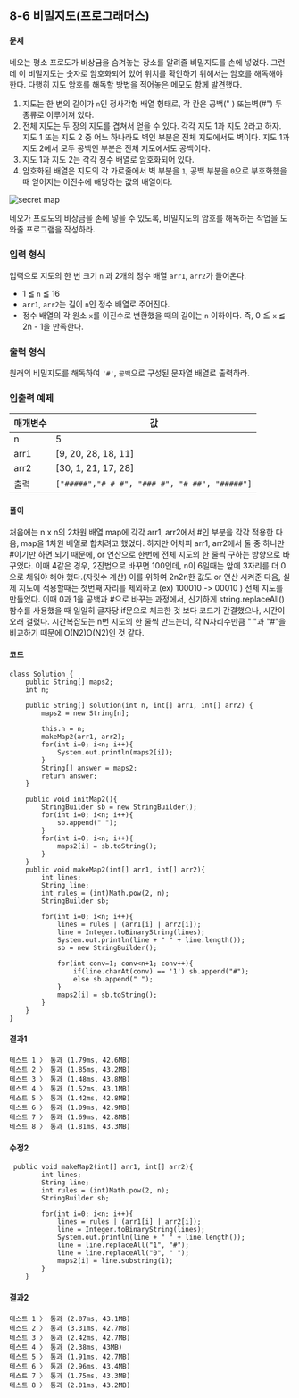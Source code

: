 ## 8-6 비밀지도(프로그래머스)

#### 문제

네오는 평소 프로도가 비상금을 숨겨놓는 장소를 알려줄 비밀지도를 손에 넣었다. 그런데 이 비밀지도는 숫자로 암호화되어 있어 위치를 확인하기 위해서는 암호를 해독해야 한다. 다행히 지도 암호를 해독할 방법을 적어놓은 메모도 함께 발견했다.

1. 지도는 한 변의 길이가 `n`인 정사각형 배열 형태로, 각 칸은 공백(" ) 또는벽(#") 두 종류로 이루어져 있다.
2. 전체 지도는 두 장의 지도를 겹쳐서 얻을 수 있다. 각각 지도 1과 지도 2라고 하자. 지도 1 또는 지도 2 중 어느 하나라도 벽인 부분은 전체 지도에서도 벽이다. 지도 1과 지도 2에서 모두 공백인 부분은 전체 지도에서도 공백이다.
3. 지도 1과 지도 2는 각각 정수 배열로 암호화되어 있다.
4. 암호화된 배열은 지도의 각 가로줄에서 벽 부분을 `1`, 공백 부분을 `0`으로 부호화했을 때 얻어지는 이진수에 해당하는 값의 배열이다.

![secret map](http://t1.kakaocdn.net/welcome2018/secret8.png)

네오가 프로도의 비상금을 손에 넣을 수 있도록, 비밀지도의 암호를 해독하는 작업을 도와줄 프로그램을 작성하라.

### 입력 형식

입력으로 지도의 한 변 크기 `n` 과 2개의 정수 배열 `arr1`, `arr2`가 들어온다.

- 1 ≦ `n` ≦ 16
- `arr1`, `arr2`는 길이 `n`인 정수 배열로 주어진다.
- 정수 배열의 각 원소 `x`를 이진수로 변환했을 때의 길이는 `n` 이하이다. 즉, 0 ≦ `x` ≦ 2n - 1을 만족한다.

### 출력 형식

원래의 비밀지도를 해독하여 `'#'`, `공백`으로 구성된 문자열 배열로 출력하라.

### 입출력 예제

| 매개변수 | 값                                            |
| -------- | --------------------------------------------- |
| n        | 5                                             |
| arr1     | [9, 20, 28, 18, 11]                           |
| arr2     | [30, 1, 21, 17, 28]                           |
| 출력     | `["#####","# # #", "### #", "# ##", "#####"]` |



#### 풀이

처음에는 n x n의 2차원 배열 map에 각각 arr1, arr2에서 #인 부분을 각각 적용한 다음, map을 1차원 배열로 합치려고 했었다.
하지만 어차피 arr1, arr2에서 둘 중 하나만 #이기만 하면 되기 때문에, or 연산으로 한번에 전체 지도의 한 줄씩 구하는 방향으로 바꾸었다.
이때 4같은 경우, 2진법으로 바꾸면 100인데, n이 6일때는 앞에 3자리를 더 0으로 채워야 해야 했다.(자릿수 계산)
이를 위하여 2n2n한 값도 or 연산 시켜준 다음, 실제 지도에 적용할때는 첫번째 자리를 제외하고 (ex) 100010 -> 00010 ) 전체 지도를 만들었다.
이때 0과 1을 공백과 #으로 바꾸는 과정에서, 신기하게 string.replaceAll()함수를 사용했을 때
일일히 글자당 if문으로 체크한 것 보다 코드가 간결했으나, 시간이 오래 걸렸다.
시간복잡도는 n번 지도의 한 줄씩 만드는데, 각 N자리수만큼 " "과 "#"을 비교하기 때문에 O(N2)O(N2)인 것 같다.

#### 코드

````
class Solution {
	public String[] maps2;
	int n;
	
    public String[] solution(int n, int[] arr1, int[] arr2) {
    	maps2 = new String[n];
    	
    	this.n = n;
    	makeMap2(arr1, arr2);
    	for(int i=0; i<n; i++){
    		System.out.println(maps2[i]);
    	}
        String[] answer = maps2;
        return answer;
    }
    
    public void initMap2(){
    	StringBuilder sb = new StringBuilder();
    	for(int i=0; i<n; i++){
    		sb.append(" ");
    	}
    	for(int i=0; i<n; i++){
    		maps2[i] = sb.toString();
    	}
    }
    public void makeMap2(int[] arr1, int[] arr2){
    	int lines;
    	String line;
    	int rules = (int)Math.pow(2, n);
    	StringBuilder sb;
    	
    	for(int i=0; i<n; i++){
    		lines = rules | (arr1[i] | arr2[i]);
    		line = Integer.toBinaryString(lines);
    		System.out.println(line + " " + line.length());
    		sb = new StringBuilder();
    		
    		for(int conv=1; conv<n+1; conv++){   			
    			if(line.charAt(conv) == '1') sb.append("#");
    			else sb.append(" ");		
    		}
    		maps2[i] = sb.toString();
    	}
    }
}
````

#### 결과1

````
테스트 1 〉	통과 (1.79ms, 42.6MB)
테스트 2 〉	통과 (1.85ms, 43.2MB)
테스트 3 〉	통과 (1.48ms, 43.8MB)
테스트 4 〉	통과 (1.52ms, 43.1MB)
테스트 5 〉	통과 (1.42ms, 42.8MB)
테스트 6 〉	통과 (1.09ms, 42.9MB)
테스트 7 〉	통과 (1.69ms, 42.8MB)
테스트 8 〉	통과 (1.81ms, 43.3MB)
````

#### 수정2

````
 public void makeMap2(int[] arr1, int[] arr2){
    	int lines;
    	String line;
    	int rules = (int)Math.pow(2, n);
    	StringBuilder sb;
    	
    	for(int i=0; i<n; i++){
    		lines = rules | (arr1[i] | arr2[i]);
    		line = Integer.toBinaryString(lines);
    		System.out.println(line + " " + line.length());
    		line = line.replaceAll("1", "#");
    		line = line.replaceAll("0", " ");
    		maps2[i] = line.substring(1);
    	}
    }
````

#### 결과2

````
테스트 1 〉	통과 (2.07ms, 43.1MB)
테스트 2 〉	통과 (3.31ms, 42.7MB)
테스트 3 〉	통과 (2.42ms, 42.7MB)
테스트 4 〉	통과 (2.38ms, 43MB)
테스트 5 〉	통과 (1.91ms, 42.7MB)
테스트 6 〉	통과 (2.96ms, 43.4MB)
테스트 7 〉	통과 (1.75ms, 43.3MB)
테스트 8 〉	통과 (2.01ms, 43.2MB)
````